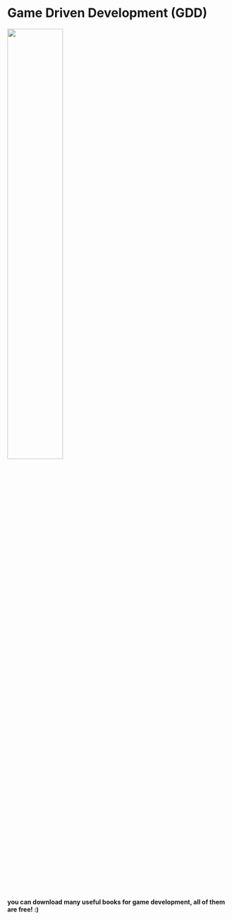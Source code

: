 # Game Driven Development (GDD)
<img src="https://splianel.sirv.com/while%20true%20learn.jpg" width="50%" height="50%" alt="" /> <br>
#### you can download many useful books for game development, all of them are free! :)

